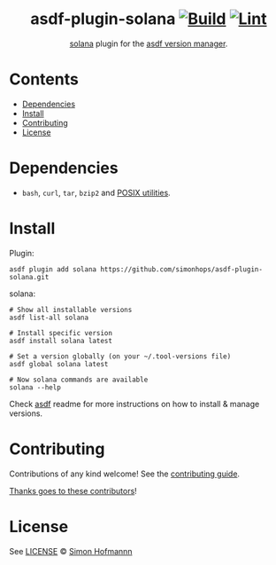 <div align="center">

# asdf-plugin-solana [![Build](https://github.com/simonhops/asdf-plugin-solana/actions/workflows/build.yml/badge.svg)](https://github.com/simonhops/asdf-plugin-solana/actions/workflows/build.yml) [![Lint](https://github.com/simonhops/asdf-plugin-solana/actions/workflows/lint.yml/badge.svg)](https://github.com/simonhops/asdf-plugin-solana/actions/workflows/lint.yml)

[solana](https://docs.anza.xyz/cli/) plugin for the [asdf version manager](https://asdf-vm.com).

</div>

# Contents

- [Dependencies](#dependencies)
- [Install](#install)
- [Contributing](#contributing)
- [License](#license)

# Dependencies

- `bash`, `curl`, `tar`, `bzip2` and [POSIX utilities](https://pubs.opengroup.org/onlinepubs/9699919799/idx/utilities.html).


# Install

Plugin:

```shell
asdf plugin add solana https://github.com/simonhops/asdf-plugin-solana.git
```

solana:

```shell
# Show all installable versions
asdf list-all solana

# Install specific version
asdf install solana latest

# Set a version globally (on your ~/.tool-versions file)
asdf global solana latest

# Now solana commands are available
solana --help
```

Check [asdf](https://github.com/asdf-vm/asdf) readme for more instructions on how to
install & manage versions.

# Contributing

Contributions of any kind welcome! See the [contributing guide](contributing.md).

[Thanks goes to these contributors](https://github.com/simonhops/asdf-plugin-solana/graphs/contributors)!

# License

See [LICENSE](LICENSE) © [Simon Hofmannn](https://github.com/simonhops/)

